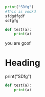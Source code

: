 ```python
print("SDfg")
#This is vodkd
sfdgdfgdf
sdfgfg

def test(a):
    print(a)
```

you are goof

# Heading

print("SDfg")


```python
def test(a):
    print(a)
```
